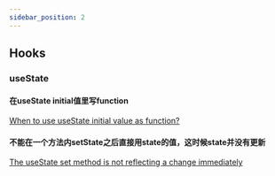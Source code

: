 ```yaml
---
sidebar_position: 2
---
```


## Hooks
### useState
#### 在useState initial值里写function
[When to use useState initial value as function?](https://stackoverflow.com/questions/60120261/when-to-use-usestate-initial-value-as-function)  
#### 不能在一个方法内setState之后直接用state的值，这时候state并没有更新
[The useState set method is not reflecting a change immediately](https://stackoverflow.com/questions/54069253/the-usestate-set-method-is-not-reflecting-a-change-immediately)

